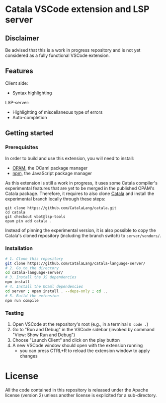 # Catala VSCode extension and LSP server

## Disclaimer

Be advised that this is a work in progress repository and is not yet
considered as a fully functional VSCode extension.

## Features

Client side:

- Syntax highlighting

LSP-server:

- Highlighting of miscellaneous type of errors
- Auto-completion

## Getting started

### Prerequisites

In order to build and use this extension, you will need to
install:

- [OPAM](https://github.com/ocaml/opam), the OCaml package manager
- [npm](https://www.npmjs.com/), the JavaScript package manager

As this extension is still a work in progress, it uses some Catala
compiler's experimental features that are yet to be merged in the
published OPAM's Catala package. Therefore, it requires to also clone
[Catala](https://github.com/CatalaLang/catala/) and install the
experimental branch locally through these steps:

```
git clone https://github.com/CatalaLang/catala.git
cd catala
git checkout vbot@lsp-tools
opam pin add catala .
```

Instead of pinning the experimental version, it is also possible to
copy the Catala's cloned repository (including the branch switch) to
`server/vendors/`.

### Installation

```bash
# 1. Clone this repository
git clone https://github.com/CatalaLang/catala-language-server/
# 2. Go to the directory
cd catala-language-server/
# 3. Install the JS dependencies
npm install
# 4. Install the OCaml dependencies
cd server ; opam install . --deps-only ; cd ..
# 5. Build the extension
npm run compile
```

### Testing

1. Open VSCode at the repository's root (e.g., in a terminal `$ code .`)
2. Go to "Run and Debug" in the VSCode sidebar (invoked by command "View: Show Run and Debug")
3. Choose "Launch Client" and click on the play button
4. A new VSCode window should open with the extension running
   - you can press CTRL+R to reload the extension window to apply changes

# License

All the code contained in this repository is released under the Apache
license (version 2) unless another license is explicited for a
sub-directory.
